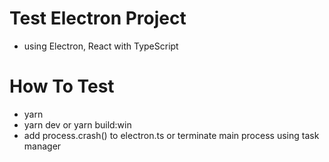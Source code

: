 # Test Electron Project

- using Electron, React with TypeScript

# How To Test

- yarn
- yarn dev or yarn build:win
- add process.crash() to electron.ts or terminate main process using task manager